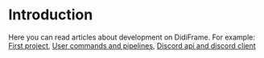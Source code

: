 # Introduction

Here you can read articles about development on DidiFrame.
For example: [First project](first_project.html), [User commands and pipelines](../wip.html), [Discord api and discord client](../wip.html)